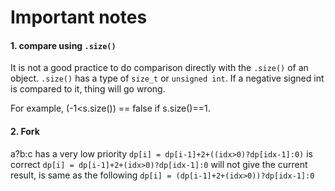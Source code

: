 # Important notes

#### 1. compare using `.size()`
It is not a good practice to do comparison directly with the `.size()` of an object. `.size()` has a type of `size_t` or `unsigned int`. If a negative signed int is compared to it, thing will go wrong. 

For example, (-1<s.size()) == false if s.size()==1.

#### 2. Fork 
a?b:c has a very low priority 
`dp[i] = dp[i-1]+2+((idx>0)?dp[idx-1]:0)` is correct 
`dp[i] = dp[i-1]+2+(idx>0)?dp[idx-1]:0` will not give the current result, is same as the following
`dp[i] = (dp[i-1]+2+(idx>0))?dp[idx-1]:0`

